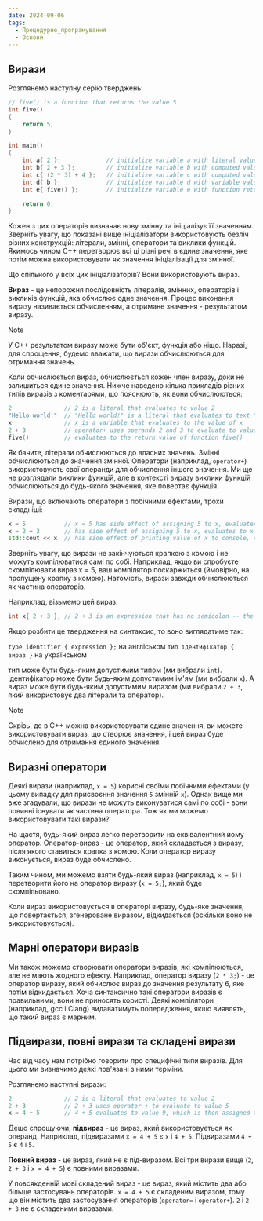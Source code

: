 ```yaml
---
date: 2024-09-06
tags:
  - Процедурне_програмування
  - Основи
---
```

## Вирази
Розглянемо наступну серію тверджень:

```cpp
// five() is a function that returns the value 5
int five()
{
    return 5;
}

int main()
{
    int a{ 2 };             // initialize variable a with literal value 2
    int b{ 2 + 3 };         // initialize variable b with computed value 5
    int c{ (2 * 3) + 4 };   // initialize variable c with computed value 10
    int d{ b };             // initialize variable d with variable value 5
    int e{ five() };        // initialize variable e with function return value 5

    return 0;
}
```

Кожен з цих операторів визначає нову змінну та ініціалізує її значенням. Зверніть увагу, що показані вище ініціалізатори використовують безліч різних конструкцій: літерали, змінні, оператори та виклики функцій. Якимось чином C++ перетворює всі ці різні речі в єдине значення, яке потім можна використовувати як значення ініціалізації для змінної.

Що спільного у всіх цих ініціалізаторів? Вони використовують вираз.

**Вираз** - це непорожня послідовність літералів, змінних, операторів і викликів функцій, яка обчислює одне значення. Процес виконання виразу називається обчисленням, а отримане значення - результатом виразу.

> [!NOTE] 
> У C++ результатом виразу може бути об'єкт, функція або ніщо. Наразі, для спрощення, будемо вважати, що вирази обчислюються для отримання значень.

Коли обчислюється вираз, обчислюється кожен член виразу, доки не залишиться єдине значення. Нижче наведено кілька прикладів різних типів виразів з коментарями, що пояснюють, як вони обчислюються:

```cpp
2               // 2 is a literal that evaluates to value 2
"Hello world!"  // "Hello world!" is a literal that evaluates to text "Hello world!"
x               // x is a variable that evaluates to the value of x
2 + 3           // operator+ uses operands 2 and 3 to evaluate to value 5
five()          // evaluates to the return value of function five()
```

Як бачите, літерали обчислюються до власних значень. Змінні обчислюються до значення змінної. Оператори (наприклад, `operator+`) використовують свої операнди для обчислення іншого значення. Ми ще не розглядали виклики функцій, але в контексті виразу виклики функцій обчислюються до будь-якого значення, яке повертає функція.

Вирази, що включають оператори з побічними ефектами, трохи складніші:

```cpp
x = 5           // x = 5 has side effect of assigning 5 to x, evaluates to x
x = 2 + 3       // has side effect of assigning 5 to x, evaluates to x
std::cout << x  // has side effect of printing value of x to console, evaluates to std::cout
```

Зверніть увагу, що вирази не закінчуються крапкою з комою і не можуть компілюватися самі по собі. Наприклад, якщо ви спробуєте скомпілювати вираз x = 5, ваш компілятор поскаржиться (ймовірно, на пропущену крапку з комою). Натомість, вирази завжди обчислюються як частина операторів.

Наприклад, візьмемо цей вираз:

```cpp
int x{ 2 + 3 }; // 2 + 3 is an expression that has no semicolon -- the semicolon is at the end of the statement containing the expression
```

Якщо розбити це твердження на синтаксис, то воно виглядатиме так:

`type identifier { expression };` на англіськом
`тип ідентифікатор { вираз }` на українськом

тип може бути будь-яким допустимим типом (ми вибрали `int`). ідентифікатор може бути будь-яким допустимим ім'ям (ми вибрали `x`). А вираз може бути будь-яким допустимим виразом (ми вибрали `2 + 3`, який використовує два літерали та оператор).

> [!NOTE] 
> Скрізь, де в C++ можна використовувати єдине значення, ви можете використовувати вираз, що створює значення, і цей вираз буде обчислено для отримання єдиного значення.
## Виразні оператори
Деякі вирази (наприклад, `x = 5`) корисні своїми побічними ефектами (у цьому випадку для присвоєння значення `5` змінній `x`). Однак вище ми вже згадували, що вирази не можуть виконуватися самі по собі - вони повинні існувати як частина оператора. Тож як ми можемо використовувати такі вирази?

На щастя, будь-який вираз легко перетворити на еквівалентний йому оператор. Оператор-вираз - це оператор, який складається з виразу, після якого ставиться крапка з комою. Коли оператор виразу виконується, вираз буде обчислено.

Таким чином, ми можемо взяти будь-який вираз (наприклад, `x = 5`) і перетворити його на оператор виразу (`x = 5;`), який буде скомпільовано.

Коли вираз використовується в операторі виразу, будь-яке значення, що повертається, згенероване виразом, відкидається (оскільки воно не використовується).
## Марні оператори виразів
Ми також можемо створювати оператори виразів, які компілюються, але не мають жодного ефекту. Наприклад, оператор виразу (`2 * 3;`) - це оператор виразу, який обчислює вираз до значення результату 6, яке потім відкидається. Хоча синтаксично такі оператори виразів є правильними, вони не приносять користі. Деякі компілятори (наприклад, gcc і Clang) видаватимуть попередження, якщо виявлять, що такий вираз є марним.
## Підвирази, повні вирази та складені вирази
Час від часу нам потрібно говорити про специфічні типи виразів. Для цього ми визначимо деякі пов'язані з ними терміни.

Розглянемо наступні вирази:

```cpp
2               // 2 is a literal that evaluates to value 2
2 + 3           // 2 + 3 uses operator + to evaluate to value 5
x = 4 + 5       // 4 + 5 evaluates to value 9, which is then assigned to variable x
```

Дещо спрощуючи, **підвираз** - це вираз, який використовується як операнд. Наприклад, підвиразами `x = 4 + 5` є `x` і `4 + 5`. Підвиразами `4 + 5` є `4` і `5`.

**Повний вираз** - це вираз, який не є під-виразом. Всі три вирази вище (`2`, `2 + 3` і `x = 4 + 5`) є повними виразами.

У повсякденній мові складений вираз - це вираз, який містить два або більше застосувань операторів. `x = 4 + 5` є складеним виразом, тому що він містить два застосування операторів (`operator=` і `operator+`). `2` і `2 + 3` не є складеними виразами.